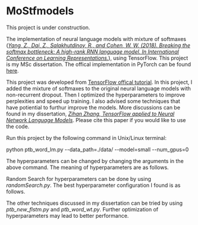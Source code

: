 # MoStfmodels

This project is under construction.

The implementation of neural language models with mixture of softmaxes ([_Yang, Z., Dai, Z., Salakhutdinov, R., and Cohen, W. W. (2018). Breaking the softmax bottleneck: A high-rank RNN language model. In International Conference on
Learning Representations._](https://arxiv.org/abs/1711.03953)), using TensorFlow. This project is my MSc dissertation. The offical implementation in PyTorch can be found [here](https://github.com/zihangdai/mos).

This project was developed from [TensorFlow offical tutorial](https://github.com/tensorflow/models/tree/master/tutorials/rnn/ptb). In this project, I added the mixture of softmaxes to the original neural language models with non-recurrent dropout. Then I optimized the hyperparameters to improve perplexities and speed up training. I also advised some techniques that have potiential to furthur improve the models. More discussions can be found in my dissertation, [_Zihan Zhang, TensorFlow applied to Neural Network Language Models_](https://dreamlh.github.io/ZihanZhang.github.io/dissertation.pdf). Please cite this paper if you would like to use the code.

Run this project by the following command in Unix/Linux terminal:

python ptb_word_lm.py --data_path=./data/ --model=small --num_gpus=0

The hyperparameters can be changed by changing the arguments in the above command. The meaning of hyperparameters are as follows.


Random Search for hyperparameters can be done by using _randomSearch.py_. The best hyperparameter configuration I found is as follows.

The other techniques discussed in my dissertation can be tried by using _ptb_new_flstm.py_ and _ptb_word_wt.py_. Further optimization of hyperparameters may lead to better performance.
